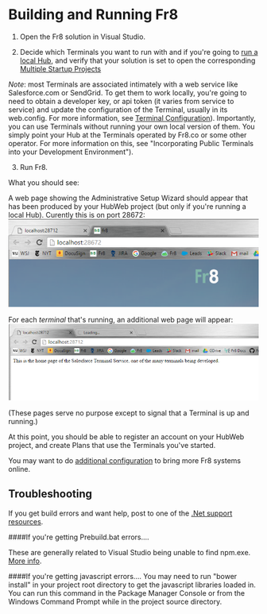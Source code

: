 Building and Running Fr8
========================


1. Open the Fr8 solution in Visual Studio.

2. Decide which Terminals you want to run with and if you're going to [run a local Hub](/Docs/ForDevelopers/DevelopmentGuides/Terminals/dotNet/HubDeveloping-gettingstarted.md), and verify that your solution is set to open the corresponding [Multiple Startup Projects](/Docs/ForDevelopers/DevelopmentGuides/Terminals/dotNet/MultipleStartupProjects.md)

*Note*: most Terminals are associated intimately with a web service like Salesforce.com or SendGrid. To get them to work locally, you're going to need to obtain a developer key, or api token (it varies from service to service) and update the configuration of the Terminal, usually in its web.config. For more information, see [Terminal Configuration](/Docs/ForDevelopers/SDK/.NET/TerminalConfiguration.md)). Importantly, you can use Terminals without running your own local version of them. You simply point your Hub at the Terminals operated by Fr8.co or some other operator. For more information on this, see "Incorporating Public Terminals into your Development Environment").


3. Run Fr8. 

What you should see:

A web page showing the Administrative Setup Wizard should appear that has been produced by your HubWeb project (but only if you're running a local Hub). Curently this is on port 28672:
![](./hubwebpage.png)

For each *terminal* that's running, an additional web page will appear:
![](./startuppages.png)

(These pages serve no purpose except to signal that a Terminal is up and running.)

At this point, you should be able to register an account on your HubWeb project, and create Plans that use the Terminals you've started.

You may want to do [additional configuration](/Docs/ForDevelopers/DevelopmentGuides/Terminals/dotNet/ConfiguringHubAdvanced.md) to bring more Fr8 systems online.

Troubleshooting
----------------

If you get build errors and want help, post to one of the [.Net support resources](/Docs/ForDevelopers/SDK/.NET/HelpResources.md).

####If you're getting Prebuild.bat errors....

These are generally related to Visual Studio being unable to find npm.exe. [More info](/Docs/ForDevelopers/DevelopmentGuides/Terminals/dotNet/TerminalDeveloping-GettingStarted.md).

####If you're getting javascript errors....
You may need to run "bower install" in your project root directory to get the javascript libraries loaded in. You can run this command in the Package Manager Console or from the Windows Command Prompt while in the project source directory.


